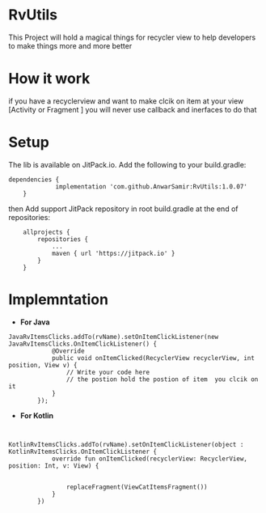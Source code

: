 # RvUtils
This Project will hold a magical things for recycler view to help developers to make things more and more better  
# How it work 
if you have a recyclerview and want to make clcik on item at your view [Activity or Fragment ] you will never use callback and inerfaces to do that 

# Setup
The lib is available on JitPack.io. Add the following to your build.gradle:
```
dependencies {
	         implementation 'com.github.AnwarSamir:RvUtils:1.0.07'
	}
```
then 
Add support JitPack repository in root build.gradle at the end of repositories:
```
	allprojects {
		repositories {
			...
			maven { url 'https://jitpack.io' }
		}
	}
```
# Implemntation 
- **For Java**
```
JavaRvItemsClicks.addTo(rvName).setOnItemClickListener(new JavaRvItemsClicks.OnItemClickListener() {
            @Override
            public void onItemClicked(RecyclerView recyclerView, int position, View v) {
                // Write your code here 
                // the postion hold the postion of item  you clcik on it 
            }
        });
```
- **For Kotlin**

```

        KotlinRvItemsClicks.addTo(rvName).setOnItemClickListener(object : KotlinRvItemsClicks.OnItemClickListener {
            override fun onItemClicked(recyclerView: RecyclerView, position: Int, v: View) {

              
                replaceFragment(ViewCatItemsFragment())
            }
        })
```
